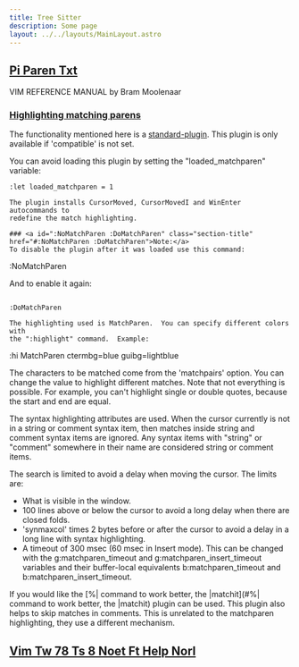 ```yaml
---
title: Tree Sitter
description: Some page
layout: ../../layouts/MainLayout.astro
---
```



## <a id="Nvim" class="section-title" href="#Nvim"> Pi Paren Txt</a> 

VIM REFERENCE MANUAL    by Bram Moolenaar


### <a id="matchparen" class="section-title" href="#matchparen">Highlighting matching parens</a>

The functionality mentioned here is a [standard-plugin](#standard-plugin).
This plugin is only available if 'compatible' is not set.

You can avoid loading this plugin by setting the "loaded_matchparen" variable:
```
:let loaded_matchparen = 1

The plugin installs CursorMoved, CursorMovedI and WinEnter autocommands to
redefine the match highlighting.

### <a id=":NoMatchParen :DoMatchParen" class="section-title" href="#:NoMatchParen :DoMatchParen">Note:</a>
To disable the plugin after it was loaded use this command:
```

:NoMatchParen

And to enable it again:
```

:DoMatchParen

The highlighting used is MatchParen.  You can specify different colors with
the ":highlight" command.  Example:
```

:hi MatchParen ctermbg=blue guibg=lightblue

The characters to be matched come from the 'matchpairs' option.  You can
change the value to highlight different matches.  Note that not everything is
possible.  For example, you can't highlight single or double quotes, because
the start and end are equal.

The syntax highlighting attributes are used.  When the cursor currently is not
in a string or comment syntax item, then matches inside string and comment
syntax items are ignored.  Any syntax items with "string" or "comment"
somewhere in their name are considered string or comment items.

The search is limited to avoid a delay when moving the cursor.  The limits
are:
- What is visible in the window.
- 100 lines above or below the cursor to avoid a long delay when there are
closed folds.
- 'synmaxcol' times 2 bytes before or after the cursor to avoid a delay
in a long line with syntax highlighting.
- A timeout of 300 msec (60 msec in Insert mode). This can be changed with the
g:matchparen_timeout and g:matchparen_insert_timeout variables and their
buffer-local equivalents b:matchparen_timeout and
b:matchparen_insert_timeout.

If you would like the [%| command to work better, the |matchit](#%| command to work better, the |matchit) plugin can be
used.  This plugin also helps to skip matches in comments.  This is unrelated
to the matchparen highlighting, they use a different mechanism.


## <a id="" class="section-title" href="#">Vim Tw 78 Ts 8 Noet Ft Help Norl</a> 



